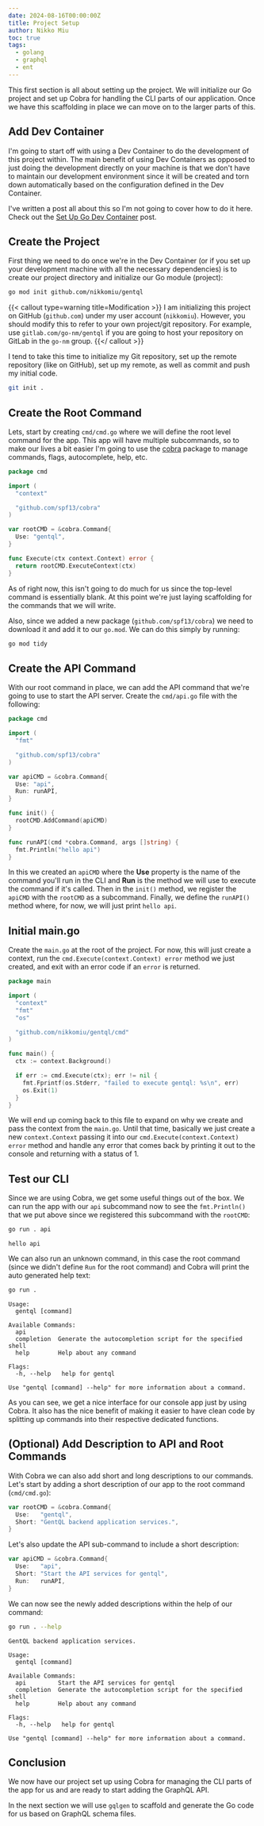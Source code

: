 ```yaml
---
date: 2024-08-16T00:00:00Z
title: Project Setup
author: Nikko Miu
toc: true
tags:
  - golang
  - graphql
  - ent
---
```


This first section is all about setting up the project. We will initialize our Go project and set up Cobra
for handling the CLI parts of our application. Once we have this scaffolding in place we can move on to the
larger parts of this.

<!--more-->

## Add Dev Container

I'm going to start off with using a Dev Container to do the development of this project within. The main
benefit of using Dev Containers as opposed to just doing the development directly on your machine is that
we don't have to maintain our development environment since it will be created and torn down automatically
based on the configuration defined in the Dev Container.

I've written a post all about this so I'm not going to cover how to do it here. Check out the
[Set Up Go Dev Container](/posts/set-up-golang-dev-container) post.

## Create the Project

First thing we need to do once we're in the Dev Container (or if you set up your development machine with
all the necessary dependencies) is to create our project directory and initialize our Go module (project):

```bash
go mod init github.com/nikkomiu/gentql
```

{{< callout type=warning title=Modification >}}
I am initializing this project on GitHub (`github.com`) under my user account (`nikkomiu`). However, you should modify
this to refer to your own project/git repository. For example, use `gitlab.com/go-nm/gentql` if you are going to host
your repository on GitLab in the `go-nm` group.
{{</ callout >}}

I tend to take this time to initialize my Git repository, set up the remote repository (like on GitHub),
set up my remote, as well as commit and push my initial code.

```bash
git init .
```

## Create the Root Command

Lets, start by creating `cmd/cmd.go` where we will define the root level command for the app.
This app will have multiple subcommands, so to make our lives a bit easier I'm going to use the
[cobra](https://github.com/spf13/cobra) package to manage commands, flags, autocomplete, help, etc.

```go {file="cmd/cmd.go"}
package cmd

import (
  "context"

  "github.com/spf13/cobra"
)

var rootCMD = &cobra.Command{
  Use: "gentql",
}

func Execute(ctx context.Context) error {
  return rootCMD.ExecuteContext(ctx)
}
```

As of right now, this isn't going to do much for us since the top-level command is essentially blank.
At this point we're just laying scaffolding for the commands that we will write.

Also, since we added a new package (`github.com/spf13/cobra`) we need to download it and add it to our `go.mod`.
We can do this simply by running:

```bash
go mod tidy
```

## Create the API Command

With our root command in place, we can add the API command that we're going to use to start the API server.
Create the `cmd/api.go` file with the following:

```go {file="cmd/api.go"}
package cmd

import (
  "fmt"

  "github.com/spf13/cobra"
)

var apiCMD = &cobra.Command{
  Use: "api",
  Run: runAPI,
}

func init() {
  rootCMD.AddCommand(apiCMD)
}

func runAPI(cmd *cobra.Command, args []string) {
  fmt.Println("hello api")
}
```

In this we created an `apiCMD` where the **Use** property is the name of the command you'll run in the CLI
and **Run** is the method we will use to execute the command if it's called.
Then in the `init()` method, we register the `apiCMD` with the `rootCMD` as a subcommand.
Finally, we define the `runAPI()` method where, for now, we will just print `hello api`.

## Initial main.go

Create the `main.go` at the root of the project. For now, this will just create a context, run the
`cmd.Execute(context.Context) error` method we just created, and exit with an error code if an `error` is returned.

```go {file=main.go}
package main

import (
  "context"
  "fmt"
  "os"

  "github.com/nikkomiu/gentql/cmd"
)

func main() {
  ctx := context.Background()

  if err := cmd.Execute(ctx); err != nil {
    fmt.Fprintf(os.Stderr, "failed to execute gentql: %s\n", err)
    os.Exit(1)
  }
}
```

We will end up coming back to this file to expand on why we create and pass the context from the `main.go`.
Until that time, basically we just create a new `context.Context` passing it into our `cmd.Execute(context.Context) error`
method and handle any error that comes back by printing it out to the console and returning with a status of 1.

## Test our CLI

Since we are using Cobra, we get some useful things out of the box. We can run the app with our `api` subcommand now to
see the `fmt.Println()` that we put above since we registered this subcommand with the `rootCMD`:

```bash
go run . api
```

```output
hello api
```

We can also run an unknown command, in this case the root command (since we didn't define `Run` for the root command)
and Cobra will print the auto generated help text:

```bash
go run .
```

```output
Usage:
  gentql [command]

Available Commands:
  api
  completion  Generate the autocompletion script for the specified shell
  help        Help about any command

Flags:
  -h, --help   help for gentql

Use "gentql [command] --help" for more information about a command.
```

As you can see, we get a nice interface for our console app just by using Cobra. It also has the nice benefit
of making it easier to have clean code by splitting up commands into their respective dedicated functions.

## (Optional) Add Description to API and Root Commands

With Cobra we can also add short and long descriptions to our commands. Let's start by adding a short description of our
app to the root command (`cmd/cmd.go`):

```go {file="cmd/cmd.go",add_lines="3",linenostart=9}
var rootCMD = &cobra.Command{
  Use:   "gentql",
  Short: "GentQL backend application services.",
}
```

Let's also update the API sub-command to include a short description:

```go {file="cmd/api.go",add_lines="3"}
var apiCMD = &cobra.Command{
  Use:   "api",
  Short: "Start the API services for gentql",
  Run:   runAPI,
}
```

We can now see the newly added descriptions within the help of our command:

```bash
go run . --help
```

```output
GentQL backend application services.

Usage:
  gentql [command]

Available Commands:
  api         Start the API services for gentql
  completion  Generate the autocompletion script for the specified shell
  help        Help about any command

Flags:
  -h, --help   help for gentql

Use "gentql [command] --help" for more information about a command.
```

## Conclusion

We now have our project set up using Cobra for managing the CLI parts of the app for us and are ready to start adding
the GraphQL API.

In the next section we will use `gqlgen` to scaffold and generate the Go code for us based on GraphQL schema files.
